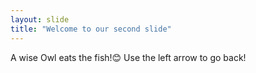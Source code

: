 ```yaml
---
layout: slide
title: "Welcome to our second slide"
---
```

A wise Owl eats the fish!😊
Use the left arrow to go back!
